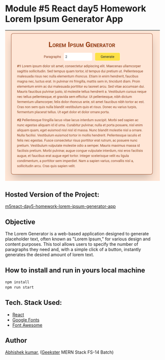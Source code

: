# Module #5 React day5 Homework Lorem Ipsum Generator App
![](thumbnail.png)

## Hosted Version of the Project:
[m5react-day5-homework-lorem-ipsum-generator-app](https://m5react-day5-homework-lorem-ipsum-generator-app.vercel.app/)

## Objective
The Lorem Generator is a web-based application designed to generate placeholder text, often known as "Lorem Ipsum," for various design and content purposes. This tool allows users to specify the number of paragraphs they need and, with a simple click of a button, instantly generates the desired amount of lorem text.


## How to install and run in yours local machine
```bash
npm install
npm run start
```

## Tech. Stack Used:
+ [React](https://react.dev/)
+ [Google Fonts](https://fonts.google.com/)
+ [Font Awesome](https://fontawesome.com/icons/)

## Author
[Abhishek kumar](https://www.linkedin.com/in/alex21c/), ([Geekster](https://geekster.in/) MERN Stack FS-14 Batch)


